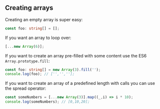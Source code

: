 ## Creating arrays

Creating an empty array is super easy: 

```ts
const foo: string[] = [];
```

If you want an array to loop over: 

```ts
[...new Array(6)]; 
```

If you want to create an array pre-filled with some content use the ES6 `Array.prototype.fill`: 

```ts
const foo: string[] = new Array(3).fill('');
console.log(foo); // ['','',''];
```

If you want to create an array of a predefined length with calls you can use the spread operator: 

```ts
const someNumbers = [...new Array(3)].map((_,i) => i * 10);
console.log(someNumbers); // [0,10,20];
```
